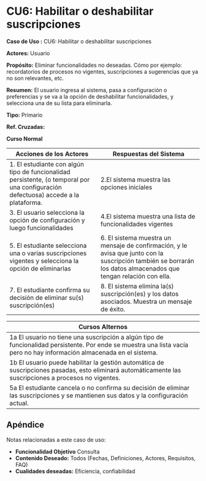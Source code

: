 # CU6: Habilitar o deshabilitar suscripciones


**Caso de Uso :** CU6: Habilitar o deshabilitar suscripciones 

**Actores:** Usuario

**Propósito:** Eliminar funcionalidades no deseadas. Cómo por ejemplo: recordatorios de procesos no vigentes, suscripciones a sugerencias que ya no son relevantes, etc.

**Resumen:** El usuario ingresa al sistema, pasa a configuración o preferencias y se va a la opción de deshabilitar funcionalidades, y selecciona una de su lista para eliminarla.

**Tipo:** Primario

**Ref. Cruzadas:**

**Curso Normal**

|Acciones de los Actores| Respuestas del Sistema|
|---|---|
|1. El estudiante con algún tipo de funcionalidad persistente, (o temporal por una configuración defectuosa) accede a la plataforma.| 2.El sistema muestra las opciones iniciales|
|3. El usuario selecciona la opción de configuración y luego funcionalidades| 4.El sistema muestra una lista de funcionalidades vigentes|
|5. El estudiante selecciona una o varias suscripciones vigentes y selecciona la opción de eliminarlas|6. El sistema muestra un mensaje de confirmación, y le avisa que junto con la suscripción también se borrarán los datos almacenados que tengan relación con ella. |
|7. El estudiante confirma su decisión de eliminar su(s) suscripción(es) | 8. El sistema elimina la(s) suscripción(es) y los datos asociados. Muestra un mensaje de éxito.|


|Cursos Alternos|
|---|
|1a El usuario no tiene una suscripción a algún tipo de funcionalidad persistente. Por ende se muestra una lista vacía pero no hay información almacenada en el sistema.|
|1b El usuario puede habilitar la gestión automática de suscripciones pasadas, esto eliminará automáticamente las suscripciones a procesos no vigentes.|
|5a El estudiante cancela o no confirma su decisión de eliminar las suscripciones y se mantienen sus datos y la configuración actual. |

## Apéndice
Notas relacionadas a este caso de uso:
- **Funcionalidad Objetivo** Consulta
- **Contenido Deseado:** Todos (Fechas, Definiciones, Actores, Requisitos, FAQ)
- **Cualidades deseadas:** Eficiencia, confiabilidad

